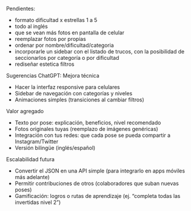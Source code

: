 Pendientes:
  - formato dificultad x estrellas 1 a 5
  - todo al inglés 
  - que se vean más fotos en pantalla de celular
  - reemplazar fotos por propias
  - ordenar por nombre/dificultad/categoria
  - incorporarle un sidebar con el listado de trucos, con la posibilidad de seccionarlos por categoría o por dificultad
  - rediseñar estetica filtros 

Sugerencias ChatGPT:
Mejora técnica
  - Hacer la interfaz responsive para celulares
  - Sidebar de navegación con categorías y niveles
  - Animaciones simples (transiciones al cambiar filtros)

Valor agregado
  - Texto por pose: explicación, beneficios, nivel recomendado
  - Fotos originales tuyas (reemplazo de imágenes genéricas)
  - Integración con tus redes: que cada pose se pueda compartir a Instagram/Twitter
  - Versión bilingüe (inglés/español)

Escalabilidad futura
  - Convertir el JSON en una API simple (para integrarlo en apps móviles más adelante)
  - Permitir contribuciones de otros (colaboradores que suban nuevas poses)
  - Gamificación: logros o rutas de aprendizaje (ej. “completa todas las invertidas nivel 2”)
